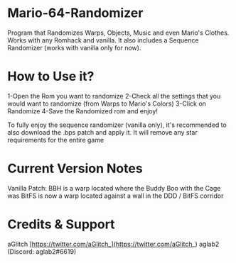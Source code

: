# Mario-64-Randomizer
Program that Randomizes Warps, Objects, Music and even Mario's Clothes. Works with any Romhack and vanilla. It also includes a Sequence Randomizer (works with vanilla only for now).

# How to Use it?

1-Open the Rom you want to randomize
2-Check all the settings that you would want to randomize (from Warps to Mario's Colors)
3-Click on Randomize
4-Save the Randomized rom and enjoy!

To fully enjoy the sequence randomizer (vanilla only), it's recommended to also download the .bps patch and apply it. It will remove any star requirements for the entire game

# Current Version Notes
Vanilla Patch:
BBH is a warp located where the Buddy Boo with the Cage was
BitFS is now a warp located against a wall in the DDD / BitFS corridor

# Credits & Support
aGlitch [https://twitter.com/aGlitch_](https://twitter.com/aGlitch_)
aglab2 (Discord: aglab2#6619)
